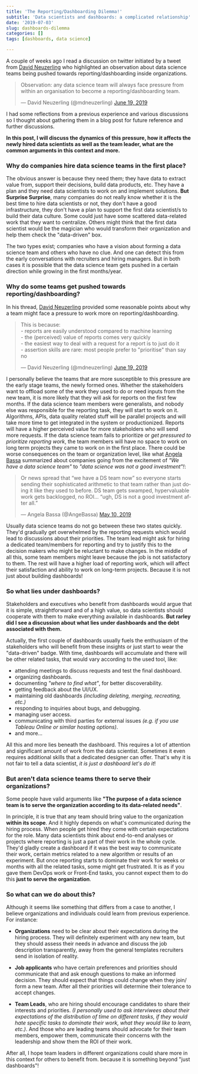 ```yaml
---
title: 'The Reporting/Dashboarding Dilemma!'
subtitle: 'Data scientists and dashboards: a complicated relationship'
date: '2019-07-03'
slug: dashboards-dilemma
categories: []
tags: [dashboards, data science]

---
```



A couple of weeks ago I read a discussion on twitter initiated by a tweet from [David Neuzerling](https://twitter.com/mdneuzerling) who highlighted an observation about data science teams being pushed towards reporting/dashboarding inside organizations. 

<blockquote class="twitter-tweet" data-lang="en"><p lang="en" dir="ltr">Observation: any data science team will always face pressure from within an organisation to become a reporting/dashboarding team.</p>&mdash; David Neuzerling (@mdneuzerling) <a href="https://twitter.com/mdneuzerling/status/1141202330349555713?ref_src=twsrc%5Etfw">June 19, 2019</a></blockquote>
<script async src="https://platform.twitter.com/widgets.js" charset="utf-8"></script>


I had some reflections from a previous experience and various discussions so I thought about gathering them in a blog post for future reference and further discussions. 

**In this post, I will discuss the dynamics of this pressure, how it affects the newly hired data scientists as well as the team leader, what are the common arguments in this context and more.**


### Why do companies hire data science teams in the first place?

The obvious answer is because they need them; they have data to extract value from, support their decisions, build data products, etc. They have a plan and they need data scientists to work on and implement solutions. **But Surprise Surprise**, many companies do not really know whether it is the best time to hire data scientists or not, they don't have a good infrastructure, they don't have a plan to support the first data scientist/s to build their data culture. Some could just have some scattered data-related work that they want to centralize. Others might think that the first data scientist would be the magician who would transform their organization and help them check the "data-driven" box. 

The two types exist; companies who have a vision about forming a data science team and others who have no clue. And one can detect this from the early conversations with recruiters and hiring managers. But in both cases it is possible that the data science team gets pushed in a certain direction while growing in the first months/year. 

### Why do some teams get pushed towards reporting/dashboarding?

In his thread, [David Neuzerling](https://twitter.com/mdneuzerling) provided some reasonable points about why a team might face a pressure to work more on reporting/dashboarding.

<blockquote class="twitter-tweet" data-conversation="none" data-lang="en"><p lang="en" dir="ltr">This is because:<br>- reports are easily understood compared to machine learning<br>- the (perceived) value of reports comes very quickly<br>- the easiest way to deal with a request for a report is to just do it<br>- assertion skills are rare: most people prefer to &quot;prioritise&quot; than say no</p>&mdash; David Neuzerling (@mdneuzerling) <a href="https://twitter.com/mdneuzerling/status/1141202357390196736?ref_src=twsrc%5Etfw">June 19, 2019</a></blockquote>
<script async src="https://platform.twitter.com/widgets.js" charset="utf-8"></script>

I personally believe the teams that are more susceptible to this pressure are the early stage teams, the newly formed ones. Whether the stakeholders want to offload some of the work they used to do or need inputs from the new team, it is more likely that they will ask for reports on the first few months. If the data science team members were generalists, and nobody else was responsible for the reporting task, they will start to work on it. Algorithms, APIs, data quality related stuff will be parallel projects and will take more time to get integrated in the system or productionized. Reports will have a higher perceived value for more stakeholders who will send more requests. If the data science team fails to prioritize or *get pressured to prioritize reporting work*, the team members will have no space to work on long term projects they came to work on in the first place. There could be worse consequences on the team or organization level, like what [Angela Bassa](https://twitter.com/AngeBassa) summarized about companies going from the excitement of *"We have a data science team"* to *"data science was not a good investment"!*:

<blockquote class="twitter-tweet" data-conversation="none" data-lang="en"><p lang="en" dir="ltr">Or news spread that “we have a DS team now” so everyone starts sending their sophisticated arithmetic to that team rather than just doing it like they used to before. DS team gets swamped, hypervaluable work gets backlogged, no ROI... “ugh, DS is not a good investment after all.”</p>&mdash; Angela Bassa (@AngeBassa) <a href="https://twitter.com/AngeBassa/status/1126805365721640961?ref_src=twsrc%5Etfw">May 10, 2019</a></blockquote>
<script async src="https://platform.twitter.com/widgets.js" charset="utf-8"></script>


Usually data science teams do not go between these two states quickly. They'd gradually get overwhelmed by the reporting requests which would lead to discussions about their priorities. The team lead might ask for hiring a dedicated team/members for reporting and try to justify this to the decision makers who might be reluctant to make changes. In the middle of all this, some team members might leave because the job is not satisfactory to them. The rest will have a higher load of reporting work, which will affect their satisfaction and ability to work on long-term projects. Because it is not just about building dashboards!

### So what lies under dashboards?

Stakeholders and executives who benefit from dashboards would argue that it is simple, straightforward and of a high value, so data scientists should cooperate with them to make everything available in dashboards. **But rarley did I see a discussion about what lies under dashboards and the debt associated with them.** 

Actually, the first couple of dashboards usually fuels the enthusiasm of the stakeholders who will benefit from these insights or just start to wear the "data-driven" badge. With time, dashboards will accumulate and there will be other related tasks, that would vary according to the used tool, like:

- attending meetings to discuss requests and test the final dashboard.
- organizing dashboards.
- documenting *"where to find what"*, for better discoverability.
- getting feedback about the UI/UX.
- maintaining old dashboards *(including deleting, merging, recreating, etc.)*
- responding to inquiries about bugs, and debugging.
- managing user access.
- communicating with third parties for external issues *(e.g. if you use Tableau Online or similar hosting options)*.
- and more...

All this and more lies beneath the dashboard. This requires a lot of attention and significant amount of work from the data scientist. Sometimes it even requires additional skills that a dedicated designer can offer. That's why it is not fair to tell a data scientist, *it is just a dashboard let's do it*! 



### But aren't data science teams there to serve their organizations?

Some people have valid arguments like **"The purpose of a data science team is to serve the organization according to its data-related needs"**.

In principle, it is true that any team should bring value to the organization **within its scope**. And it highly depends on what's communicated during the hiring process. When people get hired they come with certain expectations for the role. Many data scientists think about end-to-end analyses or projects where reporting is just a part of their work in the whole cycle. They'd gladly create a dashboard if it was the best way to communicate their work, certain metrics related to a new algorithm or results of an experiment. But once reporting starts to dominate their work for weeks or months with all the related tasks, some might get frustrated. It is as if you gave them DevOps work or Front-End tasks, you cannot expect them to do this **just to serve the organization**. 


### So what can we do about this?

Although it seems like something that differs from a case to another, I believe organizations and individuals could learn from previous experience. For instance:

- **Organizations** need to be clear about their expectations during the hiring process. They will definitely experiment with any new team, but they should assess their needs in advance and discuss the job description transparently, away from the general templates recruiters send in isolation of reality.

- **Job applicants** who have certain preferences and priorities should communicate that and ask enough questions to make an informed decision. They should expect that things could change when they join/ form a new team. After all their priorities will determine their tolerance to accept changes.

- **Team Leads**, who are hiring should encourage candidates to share their interests and priorities. *(I personally used to ask interviwees about their expectations of the distribution of time on different tasks, if they would hate specific tasks to dominate their work, what they would like to learn, etc.)*. And those who are leading teams should advocate for their team members, empower them, communicate their concerns with the leadership and show them the ROI of their work.

After all, I hope team leaders in different organizations could share more in this context for others to benefit from. because it is something beyond "just dashboards"!


